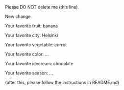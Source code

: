 Please DO NOT delete me (this line).

New change.


Your favorite fruit: banana

Your favorite city: Helsinki

Your favorite vegetable: carrot 

Your favorite color: ...

Your favorite icecream: chocolate

Your favorite season: ...


(after this, please follow the instructions in README.md)
